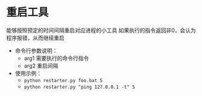 # 重启工具

能够按照预定的时间间隔重启对应进程的小工具
如果执行的指令返回非0，会认为程序报错，从而继续重启

- 命令行参数说明：
    - arg1 需要执行的命令行指令
    - arg2 重启间隔
- 使用示例：
    - `python restarter.py foo.bat 5`
    - `python restarter.py "ping 127.0.0.1 -t" 5`
